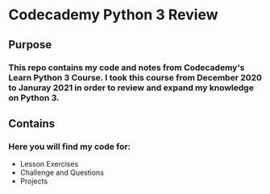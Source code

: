 # Codecademy Python 3 Review

## Purpose
### This repo contains my code and notes from Codecademy's Learn Python 3 Course. I took this course from December 2020 to Januray 2021 in order to review and expand my knowledge on Python 3.
## Contains
### Here you will find my code for:
- Lesson Exercises
- Challenge and Questions
- Projects
